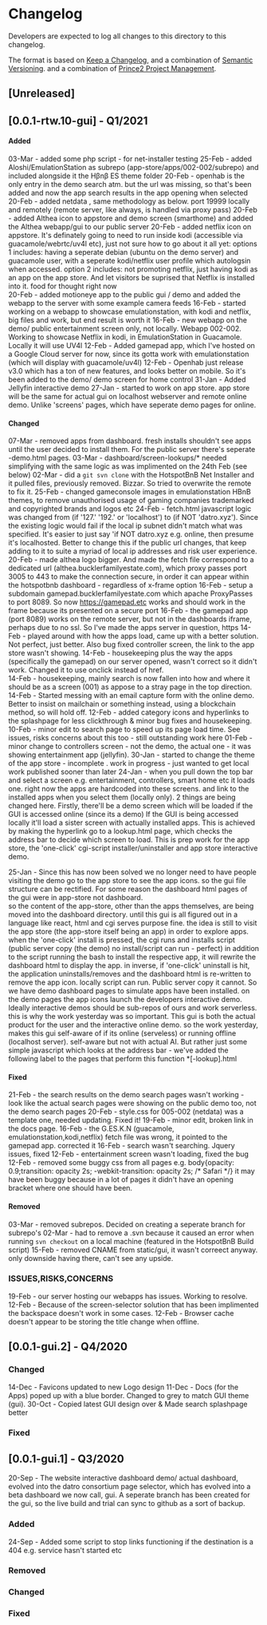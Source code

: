# Changelog
Developers are expected to log all changes to this directory to this changelog.

The format is based on [Keep a Changelog](https://keepachangelog.com/en/1.0.0/),
and a combination of [Semantic Versioning](https://semver.org/spec/v2.0.0.html).
and a combination of [Prince2 Project Management](https://prince2.com).

## [Unreleased]

## [0.0.1-rtw.10-gui] - Q1/2021

#### Added
03-Mar - added some php script - for net-installer testing
25-Feb - added Aloshi/EmulationStation as subrepo (app-store/apps/002-002/subrepo) and included alongside it the Hβnβ ES theme folder
20-Feb - openhab is the only entry in the demo search atm. but the url was missing, so that's been added and now the app search results in the app opening when selected
20-Feb - added netdata , same methodology as below. port 19999 locally and remotely (remote server, like always, is handled via proxy pass)
20-Feb - added Althea icon to appstore and demo screen (smarthome) and added the Althea webapp/gui to our public server
20-Feb - added netflix icon on appstore. It's definately going to need to run inside kodi (accessible via guacamole/webrtc/uv4l etc), just not sure how to go about it all yet:
         options 1 includes: having a seperate debian (ubuntu on the demo server) and guacamole user, with a seperate kodi/netflix user profile which autologsin when accessed.
         option 2 includes: not promoting netflix, just having kodi as an app on the app store. And let visitors be suprised that Netflix is installed into it. food for thought right now   
20-Feb - added motioneye app to the public gui / demo and added the webapp to the server with some example camera feeds
16-Feb - started working on a webapp to showcase emulationstation, with kodi and netflix, big files and work, but end result is worth it
16-Feb - new webapp on the demo/ public entertainment screen only, not locally. Webapp 002-002. Working to showcase Netflix in kodi, in EmulationStation in Guacamole. Locally it will use UV4l 
12-Feb - Added gamepad app, which I've hosted on a Google Cloud server for now, since its gotta work with emulationstation (which will display with guacamole/uv4l)
12-Feb - Openhab just release v3.0 which has a ton of new features, and looks better on mobile. So it's been added to the demo/ demo screen for home control
31-Jan - Added Jellyfin interactive demo
27-Jan - started to work on app store. app store will be the same for actual gui on localhost webserver and remote online demo. Unlike 'screens' pages, which have seperate demo pages for online. 

#### Changed
07-Mar - removed apps from dashboard. fresh installs shouldn't see apps until the user decided to install them. For the public server there's seperate -demo.html pages. 
03-Mar - dashboard/screen-lookups/* needed simplifying with the same logic as was implimented on the 24th Feb (see below)
02-Mar - did a `git svn clone` with the HotspotBnB Net Installer and it pulled files, previously removed. Bizzar. So tried to overwrite the remote to fix it.
25-Feb - changed gameconsole images in emulationstation HBnB themes, to remove unauthorised usage of gaming companies trademarked and copyrighted brands and logos etc
24-Feb - fetch.html javascript logic was changed from (if '127.' '192.' or 'localhost') to (if NOT 'datro.xyz'). Since the existing logic would fail if the local ip subnet didn't match what was specified. It's easier to just say 'if NOT datro.xyz e.g. online, then presume it's localhosted. Better to change this if the public url changes, that keep adding to it to suite a myriad of local ip addresses and risk user experience.   
20-Feb - made althea logo bigger. And made the fetch file correspond to a dedicated url (althea.bucklerfamilyestate.com), which proxy passes port 3005 to 443 to make the connection secure, in order it can appear within the hotspotbnb dashboard - regardless of x-frame option
16-Feb - setup a subdomain gamepad.bucklerfamilyestate.com which apache ProxyPasses to port 8089. So now https://gamepad.etc works and should work in the frame because its presented on a secure port
16-Feb - the gamepad app (port 8089) works on the remote server, but not in the dashboards iframe, perhaps due to no ssl. So I've made the apps server in question, https
14-Feb - played around with how the apps load, came up with a better solution. Not perfect, just better. Also bug fixed controller screen, the link to the app store wasn't showing.
14-Feb - housekeeping plus the way the apps (specifically the gamepad) on our server opened, wasn't correct so it didn't work. Changed it to use onclick instead of href.  
14-Feb - housekeeping, mainly search is now fallen into how and where it should be as a screen (001) as appose to a stray page in the top direction.
14-Feb - Started messing with an email capture form with the online demo. Better to insist on mailchain or something instead, using a blockchain method, so will hold off. 
12-Feb - added category icons and hyperlinks to the splashpage for less clickthrough & minor bug fixes and housekeeping. 
10-Feb - minor edit to search page to speed up its page load time. See issues, risks concerns about this too - still outstanding work here
01-Feb - minor change to controllers screen - not the demo, the actual one - it was showing entertainment app (jellyfin).
30-Jan - started to change the theme of the app store  - incomplete . work in progress - just wanted to get local work published sooner than later
24-Jan - when you pull down the top bar and select a screen e.g. entertainment, controllers, smart home etc it loads one.
         right now the apps are hardcoded into these screens. and link to the installed apps when you select them (locally only).
         2 things are being changed here. Firstly, there'll be a demo screen which will be loaded if the GUI is accessed online (since its a demo)
         If the GUI is being accessed locally it'll load a sister screen with actually installed apps.
         This is achieved by making the hyperlink go to a lookup.html page, which checks the address bar to decide which screen to load. 
         This is prep work for the app store, the 'one-click' cgi-script installer/uninstaller and app store interactive demo.       

25-Jan - Since this has now been solved we no longer need to have people visiting the demo go to the app store to see the app icons. 
         so the gui file structure can be rectified. For some reason the dashboard html pages of the gui were in app-store not dashboard.  
         so the content of the app-store, other than the apps themselves, are being moved into the dashboard directory.
         until this gui is all figured out in a language like react, html and cgi serves purpose fine. 
         the idea is still to visit the app store (the app-store itself being an app) in order to explore apps. 
         when the 'one-click' install is pressed, the cgi runs and installs script (public server copy (the demo) no install/script can run - perfect) 
         in addition to the script running the bash to install the respective app, it will rewrite the dashboard html to display the app.
         in inverse, if 'one-click' uninstall is hit, the application uninstalls/removes and the dashboard html is re-written to remove the app icon. 
         locally script can run. Public server copy it cannot. So we have demo dashboard pages to simulate apps have been installed. 
         on the demo pages the app icons launch the developers interactive demo. Ideally interactive demos should be sub-repos of ours and work serverless. 
         this is why the work yesterday was so important. This gui is both the actual product for the user and the interactive online demo. 
         so the work yesterday, makes this gui self-aware of if its online (serveless) or running offline (localhost server).
         self-aware but not with actual AI. But rather just some simple javascript which looks at the address bar - we've added the following label to the pages that perform this function *[-lookup].html

#### Fixed
21-Feb - the search results on the demo search pages wasn't working - look like the actual search pages were showing on the public demo too, not the demo search pages 
20-Feb - style.css for 005-002 (netdata) was a template one, needed updating. Fixed it! 
19-Feb - minor edit, broken link in the docs page.
16-Feb - the G.ES.K.N (guacamole, emulationstation,kodi,netflix) fetch file was wrong, it pointed to the gamepad app. corrected it
16-Feb - search wasn't searching. Jquery issues, fixed
12-Feb - entertainment screen wasn't loading, fixed the bug
12-Feb - removed some buggy css from all pages e.g. body{opacity: 0.9;transition: opacity 2s; -webkit-transition: opacity 2s; /* Safari */}
         it may have been buggy because in a lot of pages it didn't have an opening bracket where one should have been. 

#### Removed
03-Mar - removed subrepos. Decided on creating a seperate branch for subrepo's
02-Mar - had to remove a .svn because it caused an error when running `svn checkout` on a local machine (featured in the HotspotBnB Build script)
15-Feb - removed CNAME from static/gui, it wasn't correect anyway. only downside having there, can't see any upside.

### ISSUES,RISKS,CONCERNS

19-Feb - our server hosting our webapps has issues. Working to resolve.
12-Feb - Because of the screen-selector solution that has been implimented the backspace doesn't work in some cases.
12-Feb - Browser cache doesn't appear to be storing the title change when offline.  

## [0.0.1-gui.2] - Q4/2020

### Changed
14-Dec - Favicons updated to new Logo design
11-Dec - Docs (for the Apps) poped up with a blue border. Changed to grey to match GUI theme (gui). 
30-Oct - Copied latest GUI design over & Made search splashpage better

### Fixed

## [0.0.1-gui.1] - Q3/2020
20-Sep - The website interactive dashboard demo/ actual dashboard, 
         evolved into the datro consortium page selector, which has evolved into a beta dashboard we now call, gui. 
         A seperate branch has been created for the gui, so the live build and trial can sync to github as a sort of backup. 

### Added
24-Sep - Added some script to stop links functioning if the destination is a 404 e.g. service hasn't started etc

### Removed

### Changed

### Fixed
